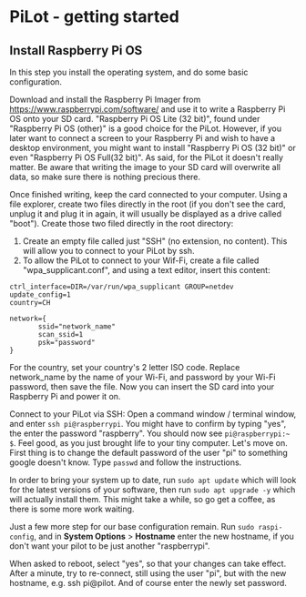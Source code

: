 # PiLot - getting started
## Install Raspberry Pi OS
In this step you install the operating system, and do some basic configuration.

Download and install the Raspberry Pi Imager from https://www.raspberrypi.com/software/ and use it to write a Raspberry Pi OS onto your SD card. "Raspberry Pi OS Lite (32 bit)", found under "Raspberry Pi OS (other)" is a good choice for the PiLot. However, if you later want to connect a screen to your Raspberry Pi and wish to have a desktop environment, you might want to install "Raspberry Pi OS (32 bit)" or even "Raspberry Pi OS Full(32 bit)". As said, for the PiLot it doesn't really matter. Be aware that writing the image to your SD card will overwrite all data, so make sure there is nothing precious there.

Once finished writing, keep the card connected to your computer. Using a file explorer, create two files directly in the root (if you don't see the card, unplug it and plug it in again, it will usually be displayed as a drive called "boot"). Create those two filed directly in the root directory:
1. Create an empty file called just "SSH" (no extension, no content). This will allow you to connect to your PiLot by ssh.
2. To allow the PiLot to connect to your Wif-Fi, create a file called "wpa_supplicant.conf", and using a text editor, insert this content:
```
ctrl_interface=DIR=/var/run/wpa_supplicant GROUP=netdev
update_config=1
country=CH

network={
       ssid="network_name"
       scan_ssid=1
       psk="password"
}
```
For the country, set your country's 2 letter ISO code. Replace network_name by the name of your Wi-Fi, and password by your Wi-Fi password, then save the file. Now you can insert the SD card into your Raspberry Pi and power it on.

Connect to your PiLot via SSH: Open a command window / terminal window, and enter `ssh pi@raspberrypi`. You might have to confirm by typing "yes", the enter the password "raspberry". You should now see `pi@raspberrypi:~ $`. Feel good, as you just brought life to your tiny computer. Let's move on. First thing is to change the default password of the user "pi" to something google doesn't know. Type `passwd` and follow the instructions.

In order to bring your system up to date, run `sudo apt update` which will look for the latest versions of your software, then run `sudo apt upgrade -y` which will actually install them. This might take a while, so go get a coffee, as there is some more work waiting.

Just a few more step for our base configuration remain. Run `sudo raspi-config`, and in **System Options** > **Hostname** enter the new hostname, if you don't want your pilot to be just another "raspberrypi".

When asked to reboot, select "yes", so that your changes can take effect. After a minute, try to re-connect, still using the user "pi", but with the new hostname, e.g. ssh pi@pilot. And of course enter the newly set password.

